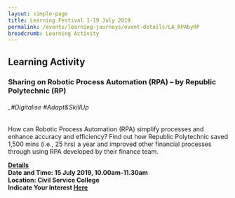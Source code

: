 ```yaml
---
layout: simple-page
title: Learning Festival 1-19 July 2019
permalink: /events/learning-journeys/event-details/LA_RPAbyRP
breadcrumb: Learning Activity
---
```


## Learning Activity
### Sharing on Robotic Process Automation (RPA) – by Republic Polytechnic (RP)

###### _#Digitalise #Adapt&SkillUp

How can Robotic Process Automation (RPA) simplify processes and enhance accuracy and efficiency? Find out how Republic Polytechnic saved 1,500 mins (i.e., 25 hrs) a year and improved other financial processes through using RPA developed by their finance team.

<b><u>Details</u><br>
**Date and Time: 15 July 2019, 10.00am-11.30am** <br>
**Location: Civil Service College** <br>
**Indicate Your Interest [Here]()** 


